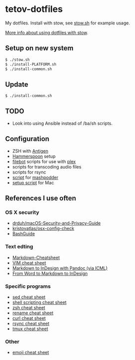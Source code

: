 # tetov-dotfiles

My dotfiles. Install with stow, see [stow.sh](./stow.sh) for example usage.

[More info about using dotfiles with stow](https://taihen.org/managing-dotfiles-with-gnu-stow/).

## Setup on new system

```sh
$ ./stow.sh
$ ./install-PLATFORM.sh
$ ./install-common.sh
```

## Update

```sh
$ ./install-common.sh
```

## TODO

* Look into using Ansible instead of /ba/sh scripts.

## Configuration

* ZSH with [Antigen](https://github.com/zsh-users/antigen)
* [Hammerspoon](https://github.com/Hammerspoon/hammerspoon) setup
* [filebot](https://github.com/filebot/filebot) scripts for use with [plex](https://github.com/plexinc/plex-media-player)
* scripts for transcoding audio files
* scripts for rsync
* [script](./bin/mashpodder-script) for [mashpodder](https://github.com/chessgriffin/mashpodder)
* [setup script](./install_mac.sh) for Mac

## References I use often

### OS X security

* [drduh/macOS-Security-and-Privacy-Guide](https://github.com/drduh/macOS-Security-and-Privacy-Guide)
* [kristovatlas/osx-config-check](https://github.com/kristovatlas/osx-config-check)
* [BashGuide](http://mywiki.wooledge.org/BashGuide)

### Text edting

* [Markdown-Cheatsheet](https://github.com/adam-p/markdown-here/wiki/Markdown-Cheatsheet)
* [VIM cheat sheet](https://vim.rtorr.com/)
* [Markdown to InDesign with Pandoc (via ICML)](http://networkcultures.org/digitalpublishing/2014/10/08/markdown-to-indesign-with-pandoc-via-icml/)
* [From Word to Markdown to InDesign](http://rhythmus.be/md2indd/)

### Specific programs

* [sed cheat sheet](http://ricostacruz.com/cheatsheets/sed.html)
* [shell scripting cheat sheet](http://ricostacruz.com/cheatsheets/sh.html)
* [zsh cheat sheet](http://ricostacruz.com/cheatsheets/zsh.html)
* [rename cheat sheet](http://ricostacruz.com/cheatsheets/rename.html)
* [curl cheat sheet](http://ricostacruz.com/cheatsheets/curl.html)
* [rsync cheat sheet](http://ricostacruz.com/cheatsheets/rsync.html)
* [tmux cheat sheet](http://tmuxcheatsheet.com/)

### Other

* [emoji cheat sheet](http://www.webpagefx.com/tools/emoji-cheat-sheet/)
